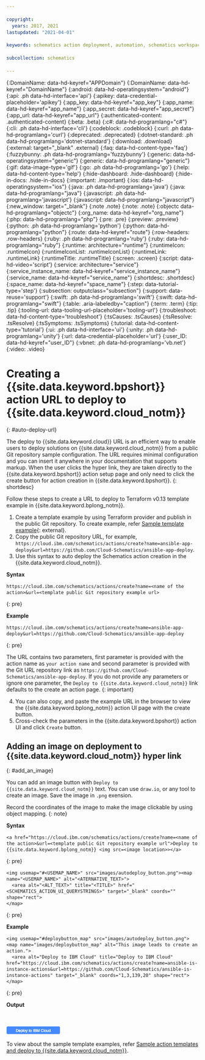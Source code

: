 ```yaml
---

copyright:
  years: 2017, 2021
lastupdated: "2021-04-01"

keywords: schematics action deployment, automation, schematics workspace,  schematics workspace creation, auto deploy

subcollection: schematics

---
```


{:DomainName: data-hd-keyref="APPDomain"}
{:DomainName: data-hd-keyref="DomainName"}
{:android: data-hd-operatingsystem="android"}
{:api: .ph data-hd-interface='api'}
{:apikey: data-credential-placeholder='apikey'}
{:app_key: data-hd-keyref="app_key"}
{:app_name: data-hd-keyref="app_name"}
{:app_secret: data-hd-keyref="app_secret"}
{:app_url: data-hd-keyref="app_url"}
{:authenticated-content: .authenticated-content}
{:beta: .beta}
{:c#: data-hd-programlang="c#"}
{:cli: .ph data-hd-interface='cli'}
{:codeblock: .codeblock}
{:curl: .ph data-hd-programlang='curl'}
{:deprecated: .deprecated}
{:dotnet-standard: .ph data-hd-programlang='dotnet-standard'}
{:download: .download}
{:external: target="_blank" .external}
{:faq: data-hd-content-type='faq'}
{:fuzzybunny: .ph data-hd-programlang='fuzzybunny'}
{:generic: data-hd-operatingsystem="generic"}
{:generic: data-hd-programlang="generic"}
{:gif: data-image-type='gif'}
{:go: .ph data-hd-programlang='go'}
{:help: data-hd-content-type='help'}
{:hide-dashboard: .hide-dashboard}
{:hide-in-docs: .hide-in-docs}
{:important: .important}
{:ios: data-hd-operatingsystem="ios"}
{:java: .ph data-hd-programlang='java'}
{:java: data-hd-programlang="java"}
{:javascript: .ph data-hd-programlang='javascript'}
{:javascript: data-hd-programlang="javascript"}
{:new_window: target="_blank"}
{:note .note}
{:note: .note}
{:objectc data-hd-programlang="objectc"}
{:org_name: data-hd-keyref="org_name"}
{:php: data-hd-programlang="php"}
{:pre: .pre}
{:preview: .preview}
{:python: .ph data-hd-programlang='python'}
{:python: data-hd-programlang="python"}
{:route: data-hd-keyref="route"}
{:row-headers: .row-headers}
{:ruby: .ph data-hd-programlang='ruby'}
{:ruby: data-hd-programlang="ruby"}
{:runtime: architecture="runtime"}
{:runtimeIcon: .runtimeIcon}
{:runtimeIconList: .runtimeIconList}
{:runtimeLink: .runtimeLink}
{:runtimeTitle: .runtimeTitle}
{:screen: .screen}
{:script: data-hd-video='script'}
{:service: architecture="service"}
{:service_instance_name: data-hd-keyref="service_instance_name"}
{:service_name: data-hd-keyref="service_name"}
{:shortdesc: .shortdesc}
{:space_name: data-hd-keyref="space_name"}
{:step: data-tutorial-type='step'}
{:subsection: outputclass="subsection"}
{:support: data-reuse='support'}
{:swift: .ph data-hd-programlang='swift'}
{:swift: data-hd-programlang="swift"}
{:table: .aria-labeledby="caption"}
{:term: .term}
{:tip: .tip}
{:tooling-url: data-tooling-url-placeholder='tooling-url'}
{:troubleshoot: data-hd-content-type='troubleshoot'}
{:tsCauses: .tsCauses}
{:tsResolve: .tsResolve}
{:tsSymptoms: .tsSymptoms}
{:tutorial: data-hd-content-type='tutorial'}
{:ui: .ph data-hd-interface='ui'}
{:unity: .ph data-hd-programlang='unity'}
{:url: data-credential-placeholder='url'}
{:user_ID: data-hd-keyref="user_ID"}
{:vbnet: .ph data-hd-programlang='vb.net'}
{:video: .video}



# Creating a {{site.data.keyword.bpshort}} action URL to deploy to {{site.data.keyword.cloud_notm}}
{: #auto-deploy-url}

The deploy to {{site.data.keyword.cloud}} URL is an efficient way to enable users to deploy solutions on {{site.data.keyword.cloud_notm}} from a public Git repository sample configuration. The URL requires minimal configuration and you can insert it anywhere in your documentation that supports markup. When the user clicks the hyper link, they are taken directly to the {{site.data.keyword.bpshort}} action setup page and only need to click the create button for action creation in {{site.data.keyword.bpshort}}.
{: shortdesc}

Follow these steps to create a URL to deploy to Terraform v0.13 template example in {{site.data.keyword.bplong_notm}}.

1. Create a template example by using Terraform provider and publish in the public Git repository. To create example, refer [Sample template example](https://github.com/IBM-Cloud/terraform-provider-ibm/tree/master/examples){: external}.
2. Copy the public Git repository URL, for example, `https://cloud.ibm.com/schematics/actions/create?name=ansible-app-deploy&url=https://github.com/Cloud-Schematics/ansible-app-deploy`.
3. Use this syntax to auto deploy the Schematics action creation in the {{site.data.keyword.cloud_notm}}.

  **Syntax**

  ```
  https://cloud.ibm.com/schematics/actions/create?name=<name of the action>&url=<template public Git repository example url>
  ```
  {: pre}

  **Example**

  ```
  https://cloud.ibm.com/schematics/actions/create?name=ansible-app-deploy&url=https://github.com/Cloud-Schematics/ansible-app-deploy
  ```
  {: pre}

  The URL contains two parameters, first parameter is provided with the action name as `your action name` and second parameter is provided with the Git URL repository link as `https://github.com/Cloud-Schematics/ansible-app-deploy`. If you do not provide any parameters or ignore one parameter, the `Deploy to {{site.data.keyword.cloud_notm}}` link defaults to the create an action page.
  {: important}

4. You can also copy, and paste the example URL in the browser to view the {{site.data.keyword.bplong_notm}} action UI page with the create button.
5. Cross-check the parameters in the {{site.data.keyword.bpshort}} action UI and click `Create` button.

## Adding an image on deployment to {{site.data.keyword.cloud_notm}} hyper link
{: #add_an_image}

You can add an image button with `Deploy to {{site.data.keyword.cloud_notm}}` text. You can use `draw.io`, or any tool to create an image. Save the image in `.png` exension. 

Record the coordinates of the image to make the image clickable by using object mapping.
{: note}  

**Syntax**

```
<a href="https://cloud.ibm.com/schematics/actions/create?name=<name of the action>&url=<template public Git repository example url">Deploy to {{site.data.keyword.bplong_notm}} <img src=<image location>></a>
```
{: pre}

```
<img usemap="#<USEMAP_NAME>" src="images/autodeploy_button.png"><map name="<USEMAP_NAME>" alt="<ATERNATIVE_TEXT>">
  <area alt="<ALT_TEXT>" title="<TITLE>" href="<SCHEMATICS_ACTION_UI_QUERYSTRINGS>" target="_blank" coords="" shape="rect">
</map>
```
{: pre}

**Example**

```
<img usemap="#deploybutton_map" src="images/autodeploy_button.png"><map name="images/deploybutton_map" alt="This image leads to create an action.">
  <area alt="Deploy to IBM Cloud" title="Deploy to IBM Cloud" href="https://cloud.ibm.com/schematics/actions/create?name=ansible-is-instance-actions&url=https://github.com/Cloud-Schematics/ansible-is-instance-actions" target="_blank" coords="1,3,139,20" shape="rect">
</map>
```
{: pre}

**Output**

</map><br><br><img usemap="#deploybutton_map" src="images/autodeploy_button.png"><map name="images/deploybutton_map" alt="This image leads to create an action.">
  <area alt="Deploy to IBM Cloud" title="Deploy to IBM Cloud" href="https://cloud.ibm.com/schematics/actions/create?name=ansible-is-instance-actions&url=https://github.com/Cloud-Schematics/ansible-is-instance-actions" target="_blank" coords="1,3,139,20" shape="rect">
</map>

To view about the sample template examples, refer [Sample action templates and deploy to {{site.data.keyword.cloud_notm}}](/docs/schematics?topic=schematics-sample_actiontemplates).
